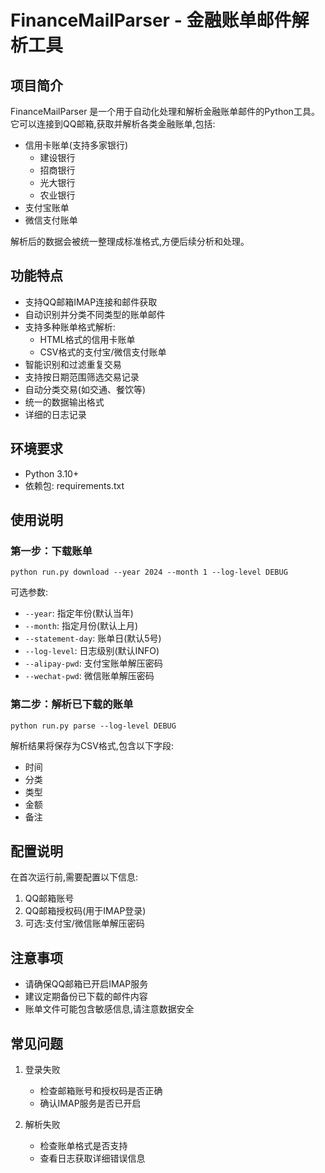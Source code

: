 # FinanceMailParser - 金融账单邮件解析工具

## 项目简介

FinanceMailParser 是一个用于自动化处理和解析金融账单邮件的Python工具。它可以连接到QQ邮箱,获取并解析各类金融账单,包括:

- 信用卡账单(支持多家银行)
    - 建设银行
    - 招商银行
    - 光大银行
    - 农业银行
- 支付宝账单
- 微信支付账单

解析后的数据会被统一整理成标准格式,方便后续分析和处理。

## 功能特点

- 支持QQ邮箱IMAP连接和邮件获取
- 自动识别并分类不同类型的账单邮件
- 支持多种账单格式解析:
    - HTML格式的信用卡账单
    - CSV格式的支付宝/微信支付账单
- 智能识别和过滤重复交易
- 支持按日期范围筛选交易记录
- 自动分类交易(如交通、餐饮等)
- 统一的数据输出格式
- 详细的日志记录

## 环境要求

- Python 3.10+
- 依赖包: requirements.txt

## 使用说明

### 第一步：下载账单

```
python run.py download --year 2024 --month 1 --log-level DEBUG
```

可选参数:
- `--year`: 指定年份(默认当年)
- `--month`: 指定月份(默认上月)
- `--statement-day`: 账单日(默认5号)
- `--log-level`: 日志级别(默认INFO)
- `--alipay-pwd`: 支付宝账单解压密码
- `--wechat-pwd`: 微信账单解压密码

### 第二步：解析已下载的账单

```
python run.py parse --log-level DEBUG
```

解析结果将保存为CSV格式,包含以下字段:
- 时间
- 分类
- 类型
- 金额
- 备注


## 配置说明

在首次运行前,需要配置以下信息:
1. QQ邮箱账号
2. QQ邮箱授权码(用于IMAP登录)
3. 可选:支付宝/微信账单解压密码

## 注意事项

- 请确保QQ邮箱已开启IMAP服务
- 建议定期备份已下载的邮件内容
- 账单文件可能包含敏感信息,请注意数据安全

## 常见问题

1. 登录失败
    - 检查邮箱账号和授权码是否正确
    - 确认IMAP服务是否已开启

2. 解析失败
    - 检查账单格式是否支持
    - 查看日志获取详细错误信息
